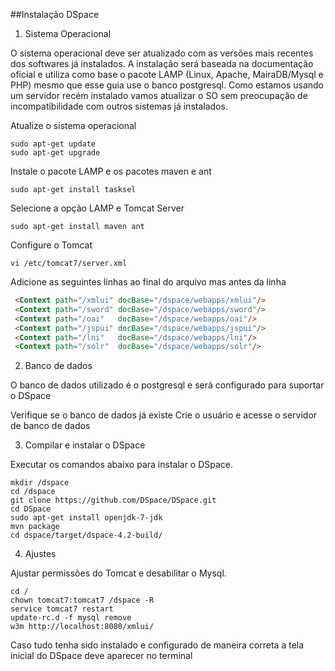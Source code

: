 ##Instalação DSpace

1. Sistema Operacional

O sistema operacional deve ser atualizado com as versões mais recentes dos softwares já instalados. 
A instalação será baseada na documentação oficial e utiliza como base o pacote LAMP (Linux, Apache, MairaDB/Mysql e PHP) 
mesmo que esse guia use o banco postgresql. 
Como estamos usando um servidor recém instalado vamos atualizar o SO sem preocupação de incompatibilidade com outros sistemas 
já instalados.

Atualize o sistema operacional
```
sudo apt-get update
sudo apt-get upgrade
```

Instale o pacote LAMP e os pacotes maven e ant
```
sudo apt-get install tasksel
```

Selecione a opção LAMP e Tomcat Server
```
sudo apt-get install maven ant
```

Configure o Tomcat
```
vi /etc/tomcat7/server.xml
```

  Adicione as seguintes linhas ao final do arquivo mas antes da linha 
  
 ```html
  <Context path="/xmlui" docBase="/dspace/webapps/xmlui"/>
  <Context path="/sword" docBase="/dspace/webapps/sword"/>
  <Context path="/oai"   docBase="/dspace/webapps/oai"/>
  <Context path="/jspui" docBase="/dspace/webapps/jspui"/>
  <Context path="/lni"   docBase="/dspace/webapps/lni"/>
  <Context path="/solr"  docBase="/dspace/webapps/solr"/>
  ```



2. Banco de dados

O banco de dados utilizado é o postgresql e será configurado para suportar o DSpace

Verifique se o banco de dados já existe
Crie o usuário e acesse o servidor de banco de dados

3. Compilar e instalar o DSpace

Executar os comandos abaixo para instalar o DSpace.

```
mkdir /dspace
cd /dspace
git clone https://github.com/DSpace/DSpace.git
cd DSpace
sudo apt-get install openjdk-7-jdk
mvn package
cd dspace/target/dspace-4.2-build/
```

4. Ajustes

Ajustar permissões do Tomcat e desabilitar o Mysql.

```
cd /
chown tomcat7:tomcat7 /dspace -R
service tomcat7 restart
update-rc.d -f mysql remove
w3m http://localhost:8080/xmlui/
```


Caso tudo tenha sido instalado e configurado de maneira correta a tela inicial do DSpace deve aparecer no terminal
